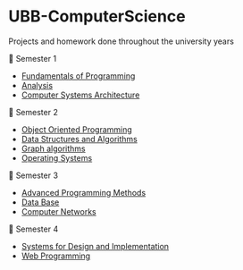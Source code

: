 # UBB-ComputerScience
Projects and homework done throughout the university years

:open_book: Semester 1
  - [Fundamentals of Programming](https://github.com/NikAlien/Fundamentals-of-Programming)
  - [Analysis](https://github.com/NikAlien/Analysis)
  - [Computer Systems Architecture](https://github.com/NikAlien/Computer-Systems-Architecture)

:open_book: Semester 2
  - [Object Oriented Programming](https://github.com/NikAlien/Object-Oriented-Programming)
  - [Data Structures and Algorithms](https://github.com/NikAlien/Data-Structures-and-Algorithms)
  - [Graph algorithms](https://github.com/NikAlien/Graph-algorithms)
  - [Operating Systems](https://github.com/NikAlien/Operating-Systems)

:open_book: Semester 3
  - [Advanced Programming Methods](https://github.com/NikAlien/Toy-Language-Interpretor)
  - [Data Base](https://github.com/NikAlien/Data-Base)
  - [Computer Networks](https://github.com/NikAlien/Computer-Network)

:open_book: Semester 4
  - [Systems for Design and Implementation](https://github.com/NikAlien/GenshinProject)
  - [Web Programming](https://github.com/NikAlien/Web-Programming)
